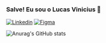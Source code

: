 ### Salve! Eu sou o Lucas Vinicius 🤙

[![Linkedin](https://img.shields.io/badge/LinkedIn-0077B5?style=for-the-badge&logo=linkedin&logoColor=white)](linkedin.com/in/lucas-vinicius-silva-686157219)
[![Figma](https://img.shields.io/badge/Figma-F24E1E?style=for-the-badge&logo=figma&logoColor=white)](https://www.figma.com/files/recent?fuid=1133736086657782948)


![Anurag's GitHub stats](https://github-readme-stats.vercel.app/api?username=lucasvinip&show_icons=true&theme=radical)

